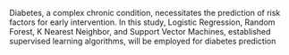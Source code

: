 Diabetes, a complex chronic condition, necessitates the prediction of risk factors for early intervention. In this study, Logistic Regression, Random Forest, K Nearest Neighbor, and Support Vector Machines, established supervised learning algorithms, will be employed for diabetes prediction
